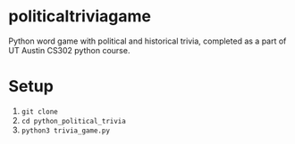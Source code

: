 # politicaltriviagame
Python word game with political and historical trivia, completed as a part of UT Austin CS302 python course.

# Setup
1. `git clone`
2. `cd python_political_trivia`
3. `python3 trivia_game.py` 

